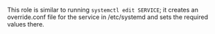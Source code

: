 This role is similar to running `systemctl edit SERVICE`; it creates an
override.conf file for the service in /etc/systemd and sets the required
values there.
